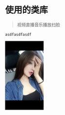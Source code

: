 # 使用的类库

>视频直播音乐播放扫脸
```
asdfasdfasdf
```

 <!-- ![美女.jpg](./image/screenshot.jpg) -->
<img src="./image/screenshot.jpg" width="25%" />

